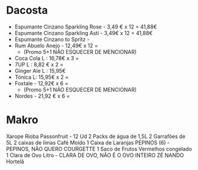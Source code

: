 
# Dacosta
- Espumante Cinzano Sparkling Rose - 3,49 € x 12 = 41,88€
- Espumante Cinzano Sparkling Asti - 3,49€ x 12 = 41,88€
- Espumante Cinzano to Spritz - 
- Rum Abuelo Anejo - 12,49€ x 12 = 
	- (Promo 5+1 NÃO ESQUECER DE MENCIONAR)
- Coca Cola L : 16,78€ x 3 = 
- 7UP L : 8,82 € x 2 = 
- Ginger Ale L : 15,95€ 
- Tónica L: 15,95€ x 2 = 
- Foxtale - 12,92€ x 6 =
	- (Promo 5+1 NÃO ESQUECER DE MENCIONAR)
- Nordes - 21,92 € x 6 = 
	
	







# Makro
Xarope Rioba Passonfruit - 12 Ud
2 Packs de água de 1,5L
2 Garrafões de 5L
2 caixas de limas 
Café Moído
1 Caixa de Laranjas 
PEPINOS (6) - PEPINOS, NÃO QUERO COURGETTE
1 Saco de Frutos Vermelhos congelado
1 Clara de Ovo Litro - CLARA DE OVO, NÃO É O OVO INTEIRO ZÉ NANDO
Hortelã


